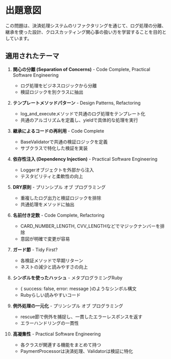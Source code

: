 # 出題意図

この問題は、決済処理システムのリファクタリングを通じて、ログ処理の分離、継承を使った設計、クロスカッティング関心事の扱い方を学習することを目的としています。

## 適用されたテーマ

1. **関心の分離 (Separation of Concerns)** - Code Complete, Practical Software Engineering
   - ログ処理をビジネスロジックから分離
   - 検証ロジックを別クラスに抽出

2. **テンプレートメソッドパターン** - Design Patterns, Refactoring
   - log_and_executeメソッドで共通のログ処理をテンプレート化
   - 共通のアルゴリズムを定義し、yieldで具体的な処理を実行

3. **継承によるコードの再利用** - Code Complete
   - BaseValidatorで共通の検証ロジックを定義
   - サブクラスで特化した検証を実装

4. **依存性注入 (Dependency Injection)** - Practical Software Engineering
   - Loggerオブジェクトを外部から注入
   - テスタビリティと柔軟性の向上

5. **DRY原則** - プリンシプル オブ プログラミング
   - 重複したログ出力と検証ロジックを排除
   - 共通処理をメソッドに抽出

6. **名前付き定数** - Code Complete, Refactoring
   - CARD_NUMBER_LENGTH, CVV_LENGTHなどでマジックナンバーを排除
   - 意図が明確で変更が容易

7. **ガード節** - Tidy First?
   - 各検証メソッドで早期リターン
   - ネストの減少と読みやすさの向上

8. **シンボルを使ったハッシュ** - メタプログラミングRuby
   - { success: false, error: message }のようなシンボル構文
   - Rubyらしい読みやすいコード

9. **例外処理の一元化** - プリンシプル オブ プログラミング
   - rescue節で例外を捕捉し、一貫したエラーレスポンスを返す
   - エラーハンドリングの一貫性

10. **高凝集性** - Practical Software Engineering
    - 各クラスが関連する機能をまとめて持つ
    - PaymentProcessorは決済処理、Validatorは検証に特化